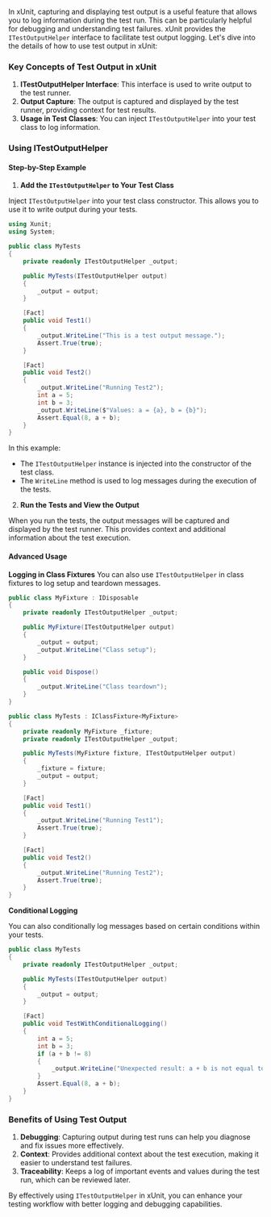 In xUnit, capturing and displaying test output is a useful feature that allows you to log information during the test run. This can be particularly helpful for debugging and understanding test failures. xUnit provides the `ITestOutputHelper` interface to facilitate test output logging. Let's dive into the details of how to use test output in xUnit:

### Key Concepts of Test Output in xUnit

1. **ITestOutputHelper Interface**: This interface is used to write output to the test runner.
2. **Output Capture**: The output is captured and displayed by the test runner, providing context for test results.
3. **Usage in Test Classes**: You can inject `ITestOutputHelper` into your test class to log information.

### Using ITestOutputHelper

#### Step-by-Step Example

1. **Add the `ITestOutputHelper` to Your Test Class**

Inject `ITestOutputHelper` into your test class constructor. This allows you to use it to write output during your tests.

```csharp
using Xunit;
using System;

public class MyTests
{
    private readonly ITestOutputHelper _output;

    public MyTests(ITestOutputHelper output)
    {
        _output = output;
    }

    [Fact]
    public void Test1()
    {
        _output.WriteLine("This is a test output message.");
        Assert.True(true);
    }

    [Fact]
    public void Test2()
    {
        _output.WriteLine("Running Test2");
        int a = 5;
        int b = 3;
        _output.WriteLine($"Values: a = {a}, b = {b}");
        Assert.Equal(8, a + b);
    }
}
```

In this example:
- The `ITestOutputHelper` instance is injected into the constructor of the test class.
- The `WriteLine` method is used to log messages during the execution of the tests.

2. **Run the Tests and View the Output**

When you run the tests, the output messages will be captured and displayed by the test runner. This provides context and additional information about the test execution.

#### Advanced Usage

**Logging in Class Fixtures**
You can also use `ITestOutputHelper` in class fixtures to log setup and teardown messages.

```csharp
public class MyFixture : IDisposable
{
    private readonly ITestOutputHelper _output;

    public MyFixture(ITestOutputHelper output)
    {
        _output = output;
        _output.WriteLine("Class setup");
    }

    public void Dispose()
    {
        _output.WriteLine("Class teardown");
    }
}

public class MyTests : IClassFixture<MyFixture>
{
    private readonly MyFixture _fixture;
    private readonly ITestOutputHelper _output;

    public MyTests(MyFixture fixture, ITestOutputHelper output)
    {
        _fixture = fixture;
        _output = output;
    }

    [Fact]
    public void Test1()
    {
        _output.WriteLine("Running Test1");
        Assert.True(true);
    }

    [Fact]
    public void Test2()
    {
        _output.WriteLine("Running Test2");
        Assert.True(true);
    }
}
```

**Conditional Logging**

You can also conditionally log messages based on certain conditions within your tests.

```csharp
public class MyTests
{
    private readonly ITestOutputHelper _output;

    public MyTests(ITestOutputHelper output)
    {
        _output = output;
    }

    [Fact]
    public void TestWithConditionalLogging()
    {
        int a = 5;
        int b = 3;
        if (a + b != 8)
        {
            _output.WriteLine("Unexpected result: a + b is not equal to 8");
        }
        Assert.Equal(8, a + b);
    }
}
```

### Benefits of Using Test Output

1. **Debugging**: Capturing output during test runs can help you diagnose and fix issues more effectively.
2. **Context**: Provides additional context about the test execution, making it easier to understand test failures.
3. **Traceability**: Keeps a log of important events and values during the test run, which can be reviewed later.

By effectively using `ITestOutputHelper` in xUnit, you can enhance your testing workflow with better logging and debugging capabilities.